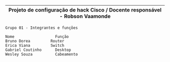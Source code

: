 | Projeto de configuração de hack Cisco / Docente responsável - Robson Vaamonde |
| ----------- |

    Grupo 01 - Integrantes e funções

    Nome	              Função
    Bruno Dorea	        Router
    Erica Viana	        Switch
    Gabriel Coutinho	  Desktop
    Wesley Souza	      Cabeamento
